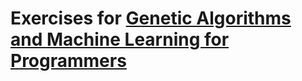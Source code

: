 # Exercises for [Genetic Algorithms and Machine Learning for Programmers](https://pragprog.com/book/fbmach/genetic-algorithms-and-machine-learning-for-programmers)


